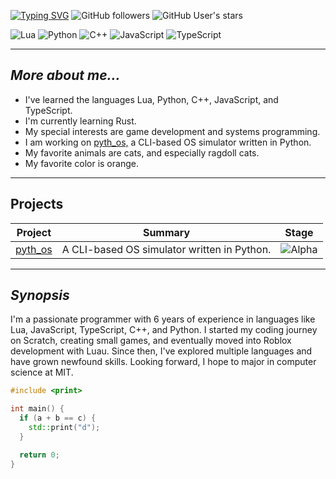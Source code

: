 [![Typing SVG](https://readme-typing-svg.demolab.com?font=Fira+Code&size=40&pause=1000&color=FFFFFF&center=true&width=1000&height=65&lines=Hi!+I'm+ARagdollCat.;Pre-major+in+Software+Engineering;6+years+of+experience)](https://git.io/typing-svg)
![GitHub followers](https://img.shields.io/github/followers/ARagdollCat) ![GitHub User's stars](https://img.shields.io/github/stars/ARagdollCat)

![Lua](https://img.shields.io/badge/Lua-2C2D72?style=for-the-badge&logo=lua&logoColor=white)
![Python](https://img.shields.io/badge/Python-3776AB?style=for-the-badge&logo=python&logoColor=white)
![C++](https://img.shields.io/badge/C++-00599C?style=for-the-badge&logo=cplusplus&logoColor=white)
![JavaScript](https://img.shields.io/badge/JavaScript-F7DF1E?style=for-the-badge&logo=javascript&logoColor=black)
![TypeScript](https://img.shields.io/badge/TypeScript-3178C6?style=for-the-badge&logo=typescript&logoColor=white)

---

## *More about me...*
- I've learned the languages Lua, Python, C++, JavaScript, and TypeScript.
- I'm currently learning Rust.
- My special interests are game development and systems programming.
- I am working on [pyth_os,](https://github.com/ARagdollCat/pyth_os) a CLI-based OS simulator written in Python.
- My favorite animals are cats, and especially ragdoll cats.
- My favorite color is orange.

---

## Projects
| Project | Summary | Stage |
| ------- | ------- | ------ |
| [pyth_os](https://github.com/ARagdollCat/pyth_os) | A CLI-based OS simulator written in Python. | ![Alpha](https://img.shields.io/badge/Stage-Alpha-yellow) |

---

## *Synopsis*
I'm a passionate programmer with 6 years of experience in languages like Lua, JavaScript, TypeScript, C++, and Python. I started my coding journey on Scratch, creating small games, and eventually moved into Roblox development with Luau. Since then, I've explored multiple languages and have grown newfound skills. Looking forward, I hope to major in computer science at MIT.
```cpp
#include <print>

int main() {
  if (a + b == c) {
    std::print("d");
  }

  return 0;
} 
```
